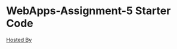 # WebApps-Assignment-5 Starter Code
[Hosted By](https://44-563-webapps-f21.github.io/webapps-s21-assignment-5-MPravallika6/animal.html)
